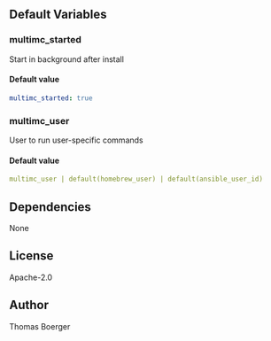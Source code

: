 
## Default Variables

### multimc_started

Start in background after install

#### Default value

```yaml
multimc_started: true
```

### multimc_user

User to run user-specific commands

#### Default value

```yaml
multimc_user | default(homebrew_user) | default(ansible_user_id)
```
## Dependencies

None

## License

Apache-2.0

## Author

Thomas Boerger
